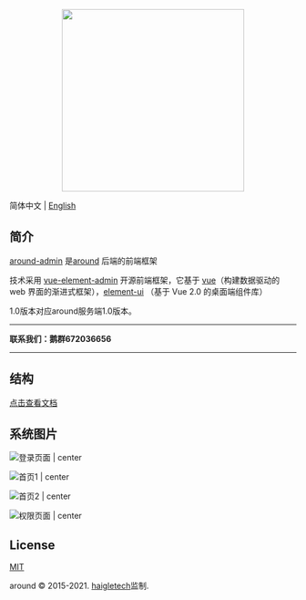 <p align="center">
  <img width="320" src="http://haigle.gitee.io/static_resources/around/image/title.png">
</p>


简体中文 | [English](./README_en_US.md)

## 简介

[around-admin](https://gitee.com/haigle/around-admin) 
是[around](https://gitee.com/haigle/around) 后端的前端框架

技术采用 [vue-element-admin](https://panjiachen.gitee.io/vue-element-admin-site/zh) 开源前端框架，它基于 [vue](https://cn.vuejs.org)（构建数据驱动的 web 界面的渐进式框架），[element-ui](https://element.eleme.cn) （基于 Vue 2.0 的桌面端组件库）

1.0版本对应around服务端1.0版本。
***

**联系我们：鹅群672036656**

***

## 结构

[点击查看文档](https://panjiachen.github.io/vue-element-admin-site/zh/guide/)

## 系统图片

![登录页面 | center](https://haigle.gitee.io/static_resources/around/image/登录页面.jpg)

![首页1 | center](https://haigle.gitee.io/static_resources/around/image/首页1.jpg)

![首页2 | center](https://haigle.gitee.io/static_resources/around/image/首页2.jpg)

![权限页面 | center](https://haigle.gitee.io/static_resources/around/image/权限页面.jpg)

## License

[MIT](https://gitee.com/haigle/around-admin/blob/master/LICENSE)

around © 2015-2021.  [haigletech](www.haigle.cn)监制.
